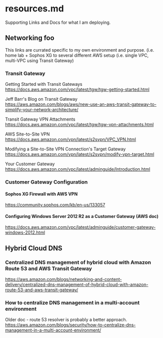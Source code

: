 # resources.md
Supporting Links and Docs for what I am deploying.

## Networking foo
This links are currated specific to my own environment and purpose.  (i.e. home lab + Sophos XG to several different AWS setup (i.e. single VPC, multi-VPC using Transit Gateway)

### Transit Gateway
Getting Started with Transit Gateways
https://docs.aws.amazon.com/vpc/latest/tgw/tgw-getting-started.html

Jeff Barr's Blog on Transit Gateway
https://aws.amazon.com/blogs/aws/new-use-an-aws-transit-gateway-to-simplify-your-network-architecture/

Transit Gateway VPN Attachments
https://docs.aws.amazon.com/vpc/latest/tgw/tgw-vpn-attachments.html

AWS Site-to-Site VPN  
https://docs.aws.amazon.com/vpn/latest/s2svpn/VPC_VPN.html

Modifying a Site-to-Site VPN Connection's Target Gateway  
https://docs.aws.amazon.com/vpn/latest/s2svpn/modify-vpn-target.html

Your Customer Gateway  
https://docs.aws.amazon.com/vpc/latest/adminguide/Introduction.html

 
### Customer Gateway Configuration  
#### Sophos XG Firewall with AWS VPN
https://community.sophos.com/kb/en-us/133057

#### Configuring Windows Server 2012 R2 as a Customer Gateway (AWS doc)
https://docs.aws.amazon.com/vpc/latest/adminguide/customer-gateway-windows-2012.html

## Hybrid Cloud DNS

### Centralized DNS management of hybrid cloud with Amazon Route 53 and AWS Transit Gateway
https://aws.amazon.com/blogs/networking-and-content-delivery/centralized-dns-management-of-hybrid-cloud-with-amazon-route-53-and-aws-transit-gateway/

### How to centralize DNS management in a multi-account environment
Older doc - route 53 resolver is probably a better approach.
https://aws.amazon.com/blogs/security/how-to-centralize-dns-management-in-a-multi-account-environment/
